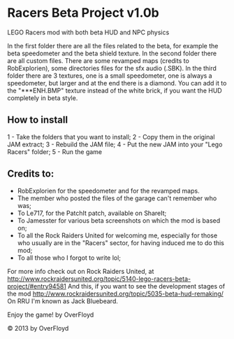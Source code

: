 # Racers Beta Project v1.0b
LEGO Racers mod with both beta HUD and NPC physics

In the first folder there are all the files related to the beta, for example the beta speedometer and the beta shield texture.
In the second folder there are all custom files. There are some revamped maps (credits to RobExplorien), some directories files for the sfx audio (.SBK).
In the third folder there are 3 textures, one is a small speedometer, one is always a speedometer, but larger and at the end there is a diamond. You can add it to the "***ENH.BMP" texture instead of the white brick, if you want the HUD completely in beta style.

## How to install
1 - Take the folders that you want to install;
2 - Copy them in the original JAM extract;
3 - Rebuild the JAM file;
4 - Put the new JAM into your "Lego Racers" folder;
5 - Run the game

## Credits to:
- RobExplorien for the speedometer and for the revamped maps.
- The member who posted the files of the garage can't remember who was;
- To Le717, for the PatchIt patch, available on ShareIt;
- To Jamesster for various beta screenshots on which the mod is based on;
- To all the Rock Raiders United for welcoming me, especially for those who usually are in the "Racers" sector, for having induced me to do this mod;
- To all those who I forgot to write lol;

For more info check out on Rock Raiders United, at http://www.rockraidersunited.org/topic/5140-lego-racers-beta-project/#entry94581
And this, if you want to see the development stages of the mod http://www.rockraidersunited.org/topic/5035-beta-hud-remaking/
On RRU I'm known as Jack Bluebeard.

Enjoy the game!
by OverFloyd

© 2013 by OverFloyd